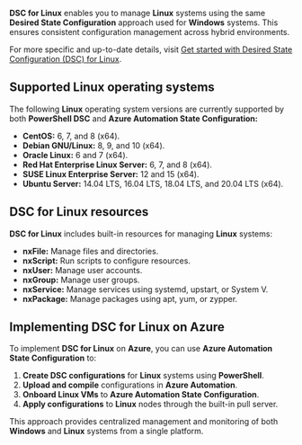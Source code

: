 **DSC for Linux** enables you to manage **Linux** systems using the same **Desired State Configuration** approach used for **Windows** systems. This ensures consistent configuration management across hybrid environments.

For more specific and up-to-date details, visit [Get started with Desired State Configuration (DSC) for Linux](/powershell/scripting/dsc/getting-started/lnxgettingstarted).

## Supported Linux operating systems

The following **Linux** operating system versions are currently supported by both **PowerShell DSC** and **Azure Automation State Configuration:**

- **CentOS:** 6, 7, and 8 (x64).
- **Debian GNU/Linux:** 8, 9, and 10 (x64).
- **Oracle Linux:** 6 and 7 (x64).
- **Red Hat Enterprise Linux Server:** 6, 7, and 8 (x64).
- **SUSE Linux Enterprise Server:** 12 and 15 (x64).
- **Ubuntu Server:** 14.04 LTS, 16.04 LTS, 18.04 LTS, and 20.04 LTS (x64).

## DSC for Linux resources

**DSC for Linux** includes built-in resources for managing **Linux** systems:

- **nxFile:** Manage files and directories.
- **nxScript:** Run scripts to configure resources.
- **nxUser:** Manage user accounts.
- **nxGroup:** Manage user groups.
- **nxService:** Manage services using systemd, upstart, or System V.
- **nxPackage:** Manage packages using apt, yum, or zypper.

## Implementing DSC for Linux on Azure

To implement **DSC for Linux** on **Azure**, you can use **Azure Automation State Configuration** to:

1.  **Create DSC configurations** for **Linux** systems using **PowerShell**.
2.  **Upload and compile** configurations in **Azure Automation**.
3.  **Onboard Linux VMs** to **Azure Automation State Configuration**.
4.  **Apply configurations** to **Linux** nodes through the built-in pull server.

This approach provides centralized management and monitoring of both **Windows** and **Linux** systems from a single platform.
